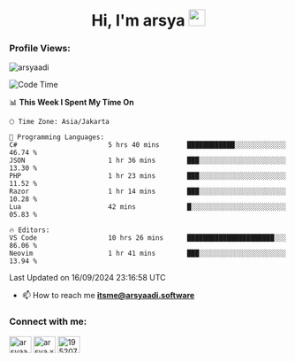 <h1 align="center">Hi, I'm arsya 
  <img src="https://media.giphy.com/media/hvRJCLFzcasrR4ia7z/giphy.gif" width="30px"/>
</h1>

<p align="left"> <h3>Profile Views:</h3> <img src="https://komarev.com/ghpvc/?username=arsyaadi&label=Profile%20views&color=0e75b6&style=flat" alt="arsyaadi" /> </p>

<!--START_SECTION:waka-->
![Code Time](http://img.shields.io/badge/Code%20Time-3%2C226%20hrs%2059%20mins-blue)

📊 **This Week I Spent My Time On** 

```text
🕑︎ Time Zone: Asia/Jakarta

💬 Programming Languages: 
C#                       5 hrs 40 mins       ████████████░░░░░░░░░░░░░   46.74 % 
JSON                     1 hr 36 mins        ███░░░░░░░░░░░░░░░░░░░░░░   13.30 % 
PHP                      1 hr 23 mins        ███░░░░░░░░░░░░░░░░░░░░░░   11.52 % 
Razor                    1 hr 14 mins        ███░░░░░░░░░░░░░░░░░░░░░░   10.28 % 
Lua                      42 mins             █░░░░░░░░░░░░░░░░░░░░░░░░   05.83 % 

🔥 Editors: 
VS Code                  10 hrs 26 mins      ██████████████████████░░░   86.06 % 
Neovim                   1 hr 41 mins        ███░░░░░░░░░░░░░░░░░░░░░░   13.94 % 
```


 Last Updated on 16/09/2024 23:16:58 UTC
<!--END_SECTION:waka-->

- 📫 How to reach me **itsme@arsyaadi.software**


<h3 align="left">Connect with me:</h3>
<p align="left">
<a href="https://linkedin.com/in/arsyaadi" target="blank"><img align="center" src="https://raw.githubusercontent.com/rahuldkjain/github-profile-readme-generator/master/src/images/icons/Social/linked-in-alt.svg" alt="arsyaadi" height="30" width="40" /></a>
<a href="https://fb.com/arsya.xkz" target="blank"><img align="center" src="https://raw.githubusercontent.com/rahuldkjain/github-profile-readme-generator/master/src/images/icons/Social/facebook.svg" alt="arsya.xkz" height="30" width="40" /></a>
<a href="https://stackoverflow.com/users/19520749" target="blank"><img align="center" src="https://raw.githubusercontent.com/rahuldkjain/github-profile-readme-generator/master/src/images/icons/Social/stack-overflow.svg" alt="19520749" height="30" width="40" /></a>
</p>
